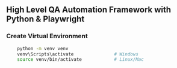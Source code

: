 ## High Level QA Automation Framework with Python & Playwright

### Create Virtual Environment
```bash
    python -m venv venv
    venv\Scripts\activate               # Windows
    source venv/bin/activate            # Linux/Mac
```